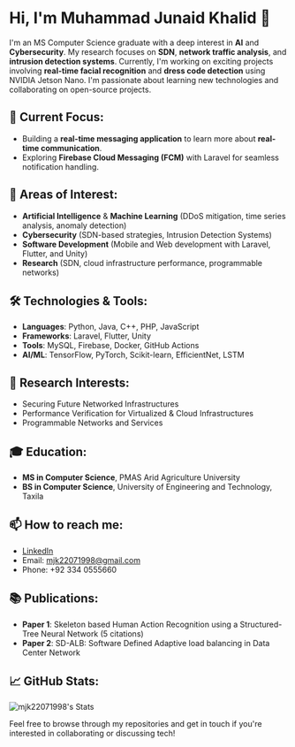 # Hi, I'm Muhammad Junaid Khalid 👋

I'm an MS Computer Science graduate with a deep interest in **AI** and **Cybersecurity**. My research focuses on **SDN**, **network traffic analysis**, and **intrusion detection systems**. Currently, I'm working on exciting projects involving **real-time facial recognition** and **dress code detection** using NVIDIA Jetson Nano. I'm passionate about learning new technologies and collaborating on open-source projects.

## 🚀 Current Focus:
- Building a **real-time messaging application** to learn more about **real-time communication**.
- Exploring **Firebase Cloud Messaging (FCM)** with Laravel for seamless notification handling.

## 🌱 Areas of Interest:
- **Artificial Intelligence** & **Machine Learning** (DDoS mitigation, time series analysis, anomaly detection)
- **Cybersecurity** (SDN-based strategies, Intrusion Detection Systems)
- **Software Development** (Mobile and Web development with Laravel, Flutter, and Unity)
- **Research** (SDN, cloud infrastructure performance, programmable networks)

## 🛠️ Technologies & Tools:
- **Languages**: Python, Java, C++, PHP, JavaScript
- **Frameworks**: Laravel, Flutter, Unity
- **Tools**: MySQL, Firebase, Docker, GitHub Actions
- **AI/ML**: TensorFlow, PyTorch, Scikit-learn, EfficientNet, LSTM

## 🔭 Research Interests:
- Securing Future Networked Infrastructures
- Performance Verification for Virtualized & Cloud Infrastructures
- Programmable Networks and Services

## 🎓 Education:
- **MS in Computer Science**, PMAS Arid Agriculture University
- **BS in Computer Science**, University of Engineering and Technology, Taxila

## 📫 How to reach me:
- [LinkedIn](https://www.linkedin.com/in/mjk22071998)
- Email: mjk22071998@gmail.com
- Phone: +92 334 0555660

## 📚 Publications:
- **Paper 1**: Skeleton based Human Action Recognition using a Structured-Tree Neural Network (5 citations)
- **Paper 2**: SD-ALB: Software Defined Adaptive load balancing in Data Center Network

## 📈 GitHub Stats:
![mjk22071998's Stats](https://github-readme-stats.vercel.app/api?username=mjk22071998&theme=vue-dark&show_icons=true&hide_border=true&count_private=true)

Feel free to browse through my repositories and get in touch if you're interested in collaborating or discussing tech!
